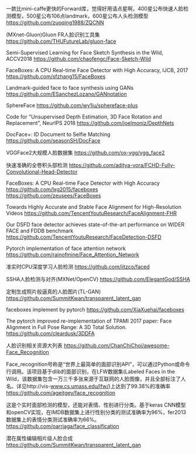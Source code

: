 一款比mini-caffe更快的Forward库，觉得好用请点星啊，400星公布快速人脸检测模型，500星公布106点landmark，600星公布人头检测模型
https://github.com/zuoqing1988/ZQCNN

(MXnet-Gluon)Gluon FR人脸识别工具集
https://github.com/THUFutureLab/gluon-face

Semi-Supervised Learning for Face Sketch Synthesis in the Wild, ACCV2018
https://github.com/chaofengc/Face-Sketch-Wild

FaceBoxes: A CPU Real-time Face Detector with High Accuracy, IJCB, 2017
https://github.com/sfzhang15/FaceBoxes

Landmark-guided face to face synthesis using GANs 
https://github.com/ESanchezLozano/GANnotation

SphereFace
https://github.com/wy1iu/sphereface-plus

Code for "Unsupervised Depth Estimation, 3D Face Rotation and Replacement", NeurIPS 2018
https://github.com/joelmoniz/DepthNets

DocFace+: ID Document to Selfie Matching
https://github.com/seasonSH/DocFace

VGGFace2大规模人脸数据集
https://github.com/ox-vgg/vgg_face2

快速准确的全卷积头部检测
https://github.com/aditya-vora/FCHD-Fully-Convolutional-Head-Detector

FaceBoxes: A CPU Real-time Face Detector with High Accuracy
https://github.com/lxg2015/faceboxes
https://github.com/zeusees/FaceBoxes

Towards Highly Accurate and Stable Face Alignment for High-Resolution Videos
https://github.com/TencentYoutuResearch/FaceAlignment-FHR

Our DSFD face detector achieves state-of-the-art performance on WIDER FACE and FDDB benchmark
https://github.com/TencentYoutuResearch/FaceDetection-DSFD

Pytorch implementation of face attention network
https://github.com/rainofmine/Face_Attention_Network

准实时CPU深度学习人脸检测
https://github.com/iitzco/faced

SSHA人脸检测与对齐(MXNet/OpenCV)
https://github.com/ElegantGod/SSHA

定制生成照片般逼真的人脸图片(TL-GAN)
https://github.com/SummitKwan/transparent_latent_gan

faceboxes implement by pytorch
https://github.com/XiaXuehai/faceboxes

The pytorch improved re-implementation of TPAMI 2017 paper: Face Alignment in Full Pose Range: A 3D Total Solution.
https://github.com/cleardusk/3DDFA

人脸识别相关资源大列表
https://github.com/ChanChiChoi/awesome-Face_Recognition

Face_recognition号称是“世界上最简单的面部识别API”，可以通过Python或命令行调用。该项目基于dlib的面部识别，在LFW数据集(Labeled Faces in the Wild，该数据集包含一万三千多张来源于互联网的人脸图像，并且全部标注了人名。详见http://vis-www.cs.umass.edu/lfw/)上达到了99.38%的准确率
https://github.com/ageitgey/face_recognition

这是个实时面部检测的模型，还能对表情、性别进行分类。基于keras CNN模型和openCV实现，在IMDB数据集上进行性别分类的测试准确率为96%，fer2013数据集上的表情分类测试准确率为66%。
https://github.com/oarriaga/face_classification

潜在属性编辑相片级人脸合成
https://github.com/SummitKwan/transparent_latent_gan